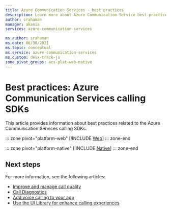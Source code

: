 ```yaml
---
title: Azure Communication Services - best practices
description: Learn more about Azure Communication Service best practices.
author: srahaman
manager: akania
services: azure-communication-services

ms.author: srahaman
ms.date: 06/30/2021
ms.topic: conceptual
ms.service: azure-communication-services
ms.custom: devx-track-js
zone_pivot_groups: acs-plat-web-native
---
```


# Best practices: Azure Communication Services calling SDKs
This article provides information about best practices related to the Azure Communication Services calling SDKs.

::: zone pivot="platform-web"
[!INCLUDE [Web](includes/best-practices-web.md)]
::: zone-end

::: zone pivot="platform-native"
[!INCLUDE [Native](includes/best-practices-native.md)]
::: zone-end

## Next steps
For more information, see the following articles:

- [Improve and manage call quality](./voice-video-calling/manage-call-quality.md)
- [Call Diagnostics](./voice-video-calling/call-diagnostics.md)
- [Add voice calling to your app](../quickstarts/voice-video-calling/getting-started-with-calling.md)
- [Use the UI Library for enhance calling experiences](./ui-library/ui-library-overview.md)
